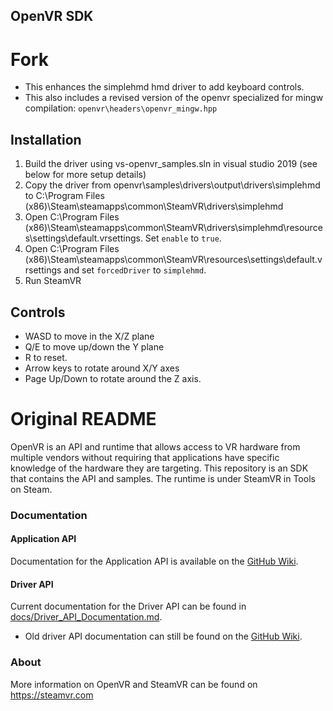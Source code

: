 OpenVR SDK
---

# Fork

* This enhances the simplehmd hmd driver to add keyboard controls.
* This also includes a revised version of the openvr specialized for mingw compilation: `openvr\headers\openvr_mingw.hpp`

## Installation

1. Build the driver using vs-openvr_samples.sln in visual studio 2019 (see below for more setup details)
2. Copy the driver from openvr\samples\drivers\output\drivers\simplehmd to C:\Program Files (x86)\Steam\steamapps\common\SteamVR\drivers\simplehmd
3. Open C:\Program Files (x86)\Steam\steamapps\common\SteamVR\drivers\simplehmd\resources\settings\default.vrsettings. Set `enable` to `true`.
4. Open C:\Program Files (x86)\Steam\steamapps\common\SteamVR\resources\settings\default.vrsettings and set `forcedDriver` to `simplehmd`.
5. Run SteamVR

## Controls

* WASD to move in the X/Z plane
* Q/E to move up/down the Y plane
* R to reset.
* Arrow keys to rotate around X/Y axes
* Page Up/Down to rotate around the Z axis.

# Original README
OpenVR is an API and runtime that allows access to VR hardware from multiple
vendors without requiring that applications have specific knowledge of the
hardware they are targeting. This repository is an SDK that contains the API
and samples. The runtime is under SteamVR in Tools on Steam.

### Documentation

#### Application API

Documentation for the Application API is available on
the [GitHub Wiki](https://github.com/ValveSoftware/openvr/wiki/API-Documentation).

#### Driver API

Current documentation for the Driver API can be found in [docs/Driver_API_Documentation.md](docs/).

* Old driver API documentation can still be found on
  the [GitHub Wiki](https://github.com/ValveSoftware/openvr/wiki/Driver-Documentation).

### About

More information on OpenVR and SteamVR can be found on https://steamvr.com
